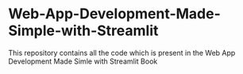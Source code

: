 # Web-App-Development-Made-Simple-with-Streamlit

This repository contains all the code which is present in the Web App Development Made Simle with Streamlit Book
